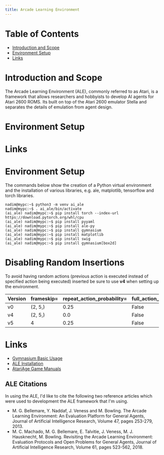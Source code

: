 ```yaml
---
title: Arcade Learning Environment
---
```


# Table of Contents
* [Introduction and Scope](#introduction-and-scope)
* [Environment Setup](#environment-setup)
* [Links](#links)

# Introduction and Scope

The Arcade Learning Environment (ALE), commonly referred to as Atari, is a framework that allows researchers and hobbyists to develop AI agents for Atari 2600 ROMS. Its built on top of the Atari 2600 emulator Stella and separates the details of emulation from agent design.

# Environment Setup
# Links

# Environment Setup

The commands below show the creation of a Python virtual environment and the installation of various libraries, e.g. ale, matplotlib, tensorflow and torch libraries.
```
nadim@mypc:~$ python3 -m venv ai_ale
nadim@mypc:~$ . ai_ale/bin/activate
(ai_ale) nadim@mypc:~$ pip install torch --index-url https://download.pytorch.org/whl/cpu
(ai_ale) nadim@mypc:~$ pip install pyyaml
(ai_ale) nadim@mypc:~$ pip install ale-py
(ai_ale) nadim@mypc:~$ pip install gymnasium
(ai_ale) nadim@mypc:~$ pip install matplotlib
(ai_ale) nadim@mypc:~$ pip install swig
(ai_ale) nadim@mypc:~$ pip install gymnasium[box2d]
```

# Disabling Random Insertions

To avoid having random actions (previous action is executed instead of specified
action being executed) inserted be sure to use **v4** when setting up the environment.

Version | frameskip= | repeat_action_probability= | full_action_space=
--------|------------|----------------------------|-------------------
v0      | (2, 5,)    | 0.25                       | False
v4      | (2, 5,)    | 0.0                        | False
v5      | 4          | 0.25                       | False

# Links

* [Gymnasium Basic Usage](https://gymnasium.farama.org/introduction/basic_usage/)
* [ALE Installation](https://ale.farama.org/getting-started/)
* [AtariAge Game Manuals](https://atariage.com/system_items.php?SystemID=2600&itemTypeID=MANUAL)

## ALE Citations
In using the ALE, I'd like to cite the following two reference articles which were used to development the ALE framework that I'm using.
* M. G. Bellemare, Y. Naddaf, J. Veness and M. Bowling. The Arcade Learning Environment: An Evaluation Platform for General Agents, Journal of Artificial Intelligence Research, Volume 47, pages 253-279, 2013.
* M. C. Machado, M. G. Bellemare, E. Talvitie, J. Veness, M. J. Hausknecht, M. Bowling. Revisiting the Arcade Learning Environment: Evaluation Protocols and Open Problems for General Agents, Journal of Artificial Intelligence Research, Volume 61, pages 523-562, 2018.

